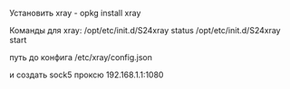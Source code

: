 Установить xray -
opkg install xray

Команды для xray:
/opt/etc/init.d/S24xray status
/opt/etc/init.d/S24xray start



путь до конфига /etc/xray/config.json

и создать sock5 проксю 192.168.1.1:1080 